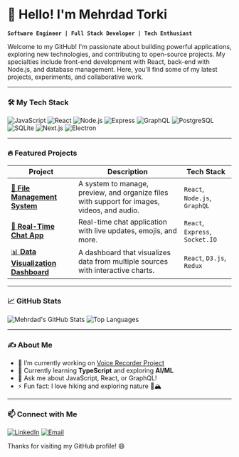 # 👋 Hello! I'm Mehrdad Torki

**`Software Engineer | Full Stack Developer | Tech Enthusiast`**

Welcome to my GitHub! I'm passionate about building powerful applications, exploring new technologies, and contributing to open-source projects. My specialties include front-end development with React, back-end with Node.js, and database management. Here, you'll find some of my latest projects, experiments, and collaborative work.

---

### 🛠️ My Tech Stack

![JavaScript](https://img.shields.io/badge/-JavaScript-F7DF1E?logo=javascript&logoColor=black&style=flat-square)
![React](https://img.shields.io/badge/-React-61DAFB?logo=react&logoColor=black&style=flat-square)
![Node.js](https://img.shields.io/badge/-Node.js-339933?logo=node.js&logoColor=white&style=flat-square)
![Express](https://img.shields.io/badge/-Express-000000?logo=express&logoColor=white&style=flat-square)
![GraphQL](https://img.shields.io/badge/-GraphQL-E10098?logo=graphql&logoColor=white&style=flat-square)
![PostgreSQL](https://img.shields.io/badge/-PostgreSQL-336791?logo=postgresql&logoColor=white&style=flat-square)
![SQLite](https://img.shields.io/badge/-SQLite-003B57?logo=sqlite&logoColor=white&style=flat-square)
![Next.js](https://img.shields.io/badge/-Next.js-000000?logo=next.js&logoColor=white&style=flat-square)
![Electron](https://img.shields.io/badge/-Electron-47848F?logo=electron&logoColor=white&style=flat-square)

---

### 🔥 Featured Projects

| Project | Description | Tech Stack |
|---------|-------------|------------|
| [📂 **File Management System**](https://github.com/mehrdadtorki/file-management) | A system to manage, preview, and organize files with support for images, videos, and audio. | `React`, `Node.js`, `GraphQL` |
| [💬 **Real-Time Chat App**](https://github.com/mehrdadtorki/chat-app) | Real-time chat application with live updates, emojis, and more. | `React`, `Express`, `Socket.IO` |
| [📊 **Data Visualization Dashboard**](https://github.com/mehrdadtorki/dashboard) | A dashboard that visualizes data from multiple sources with interactive charts. | `React`, `D3.js`, `Redux` |

---

### 📈 GitHub Stats

![Mehrdad's GitHub Stats](https://github-readme-stats.vercel.app/api?username=mehrdadtorki&show_icons=true&theme=radical)
![Top Languages](https://github-readme-stats.vercel.app/api/top-langs/?username=mehrdadtorki&layout=compact&theme=radical)

---

### ✍️ About Me

- 🔭 I’m currently working on [Voice Recorder Project](https://github.com/mehrdadtorki/voice-recorder)
- 🌱 Currently learning **TypeScript** and exploring **AI/ML**
- 💬 Ask me about JavaScript, React, or GraphQL!
- ⚡ Fun fact: I love hiking and exploring nature 🌲🏔️

---

### 📫 Connect with Me

[![LinkedIn](https://img.shields.io/badge/-LinkedIn-blue?style=flat-square&logo=linkedin&logoColor=white)](https://www.linkedin.com/in/mehrdadtorki/)
[![Email](https://img.shields.io/badge/-Email-red?style=flat-square&logo=gmail&logoColor=white)](mailto:mehrdadtorki1381@gmail.com)

Thanks for visiting my GitHub profile! 😄
